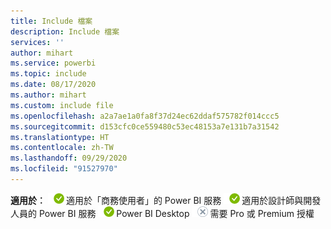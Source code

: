```yaml
---
title: Include 檔案
description: Include 檔案
services: ''
author: mihart
ms.service: powerbi
ms.topic: include
ms.date: 08/17/2020
ms.author: mihart
ms.custom: include file
ms.openlocfilehash: a2a7ae1a0fa8f37d24ec62ddaf575782f014ccc5
ms.sourcegitcommit: d153cfc0ce559480c53ec48153a7e131b7a31542
ms.translationtype: HT
ms.contentlocale: zh-TW
ms.lasthandoff: 09/29/2020
ms.locfileid: "91527970"
---
```

<Token>**適用於︰** ![適用。](media/yes.png)適用於「商務使用者」的 Power BI 服務 ![適用。](media/yes.png)適用於設計師與開發人員的 Power BI 服務 ![適用。](media/yes.png)Power BI Desktop ![不適用。](media/no.png)需要 Pro 或 Premium 授權 </Token>